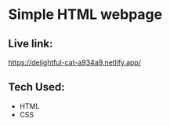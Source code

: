 # Simple HTML webpage

## Live link:

https://delightful-cat-a934a9.netlify.app/

## Tech Used:

- HTML
- CSS
